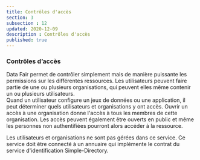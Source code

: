 ```yaml
---
title: Contrôles d'accès
section: 3
subsection : 12
updated: 2020-12-09
description : Contrôles d'accès
published: true
---
```


### Contrôles d’accès

Data Fair permet de contrôler simplement mais de manière puissante les permissions sur les différentes ressources. Les utilisateurs peuvent faire partie de une ou plusieurs organisations, qui peuvent elles même contenir un ou plusieurs utilisateurs.  
Quand un utilisateur configure un jeux de données ou une application, il peut déterminer quels utilisateurs et organisations y ont accès. Ouvrir un accès à une organisation donne l'accès à tous les membres de cette organisation. Les accès peuvent également être ouverts en public et même les personnes non authentifiées pourront alors accéder à la ressource.

Les utilisateurs et organisations ne sont pas gérées dans ce service. Ce service doit être connecté à un annuaire qui implémente le contrat du service d'identification Simple-Directory.
